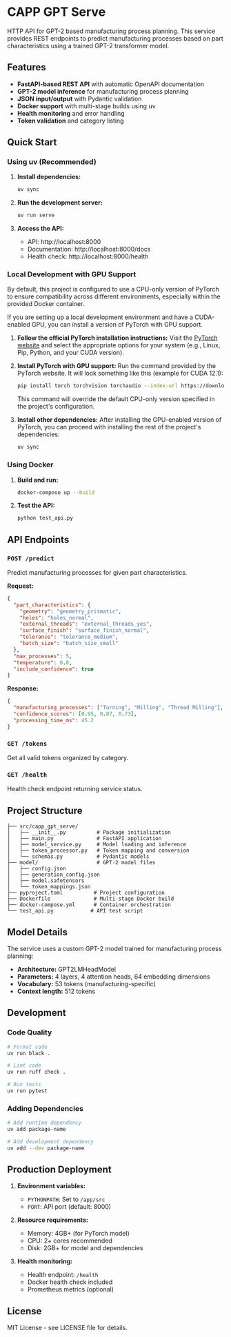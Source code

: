 # CAPP GPT Serve

HTTP API for GPT-2 based manufacturing process planning. This service provides REST endpoints to predict manufacturing processes based on part characteristics using a trained GPT-2 transformer model.

## Features

- **FastAPI-based REST API** with automatic OpenAPI documentation
- **GPT-2 model inference** for manufacturing process planning
- **JSON input/output** with Pydantic validation
- **Docker support** with multi-stage builds using uv
- **Health monitoring** and error handling
- **Token validation** and category listing

## Quick Start

### Using uv (Recommended)

1. **Install dependencies:**
   ```bash
   uv sync
   ```

2. **Run the development server:**
   ```bash
   uv run serve
   ```

3. **Access the API:**
   - API: http://localhost:8000
   - Documentation: http://localhost:8000/docs
   - Health check: http://localhost:8000/health

### Local Development with GPU Support

By default, this project is configured to use a CPU-only version of PyTorch to ensure compatibility across different environments, especially within the provided Docker container.

If you are setting up a local development environment and have a CUDA-enabled GPU, you can install a version of PyTorch with GPU support.

1.  **Follow the official PyTorch installation instructions:** Visit the [PyTorch website](https://pytorch.org/get-started/locally/) and select the appropriate options for your system (e.g., Linux, Pip, Python, and your CUDA version).

2.  **Install PyTorch with GPU support:** Run the command provided by the PyTorch website. It will look something like this (example for CUDA 12.1):
    ```bash
    pip install torch torchvision torchaudio --index-url https://download.pytorch.org/whl/cu121
    ```
    This command will override the default CPU-only version specified in the project's configuration.

3.  **Install other dependencies:** After installing the GPU-enabled version of PyTorch, you can proceed with installing the rest of the project's dependencies:
    ```bash
    uv sync
    ```

### Using Docker

1. **Build and run:**
   ```bash
   docker-compose up --build
   ```

2. **Test the API:**
   ```bash
   python test_api.py
   ```

## API Endpoints

### `POST /predict`
Predict manufacturing processes for given part characteristics.

**Request:**
```json
{
  "part_characteristics": {
    "geometry": "geometry_prismatic",
    "holes": "holes_normal",
    "external_threads": "external_threads_yes",
    "surface_finish": "surface_finish_normal",
    "tolerance": "tolerance_medium",
    "batch_size": "batch_size_small"
  },
  "max_processes": 5,
  "temperature": 0.8,
  "include_confidence": true
}
```

**Response:**
```json
{
  "manufacturing_processes": ["Turning", "Milling", "Thread Milling"],
  "confidence_scores": [0.95, 0.87, 0.73],
  "processing_time_ms": 45.2
}
```

### `GET /tokens`
Get all valid tokens organized by category.

### `GET /health`
Health check endpoint returning service status.

## Project Structure

```
├── src/capp_gpt_serve/
│   ├── __init__.py          # Package initialization
│   ├── main.py              # FastAPI application
│   ├── model_service.py     # Model loading and inference
│   ├── token_processor.py   # Token mapping and conversion
│   └── schemas.py           # Pydantic models
├── model/                   # GPT-2 model files
│   ├── config.json
│   ├── generation_config.json
│   ├── model.safetensors
│   └── token_mappings.json
├── pyproject.toml          # Project configuration
├── Dockerfile              # Multi-stage Docker build
├── docker-compose.yml      # Container orchestration
└── test_api.py            # API test script
```

## Model Details

The service uses a custom GPT-2 model trained for manufacturing process planning:
- **Architecture:** GPT2LMHeadModel
- **Parameters:** 4 layers, 4 attention heads, 64 embedding dimensions
- **Vocabulary:** 53 tokens (manufacturing-specific)
- **Context length:** 512 tokens

## Development

### Code Quality
```bash
# Format code
uv run black .

# Lint code  
uv run ruff check .

# Run tests
uv run pytest
```

### Adding Dependencies
```bash
# Add runtime dependency
uv add package-name

# Add development dependency
uv add --dev package-name
```

## Production Deployment

1. **Environment variables:**
   - `PYTHONPATH`: Set to `/app/src`
   - `PORT`: API port (default: 8000)

2. **Resource requirements:**
   - Memory: 4GB+ (for PyTorch model)
   - CPU: 2+ cores recommended
   - Disk: 2GB+ for model and dependencies

3. **Health monitoring:**
   - Health endpoint: `/health`
   - Docker health check included
   - Prometheus metrics (optional)

## License

MIT License - see LICENSE file for details.